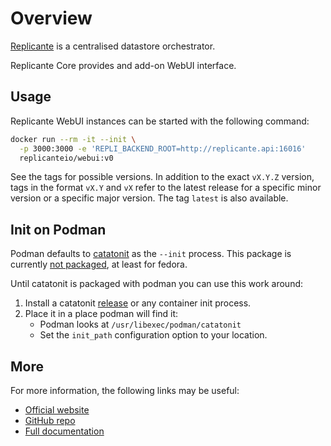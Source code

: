 # Overview
[Replicante](https://www.replicante.io/) is a centralised datastore orchestrator.

Replicante Core provides and add-on WebUI interface.


## Usage
Replicante WebUI instances can be started with the following command:
```bash
docker run --rm -it --init \
  -p 3000:3000 -e 'REPLI_BACKEND_ROOT=http://replicante.api:16016'
  replicanteio/webui:v0
```

See the tags for possible versions.
In addition to the exact `vX.Y.Z` version, tags in the format `vX.Y` and `vX` refer to the
latest release for a specific minor version or a specific major version.
The tag `latest` is also available.


## Init on Podman
Podman defaults to [catatonit](https://github.com/openSUSE/catatonit) as the `--init` process.
This package is currently [not packaged](https://github.com/containers/libpod/issues/4159), at least for fedora.

Until catatonit is packaged with podman you can use this work around:

  1. Install a catatonit [release](https://github.com/openSUSE/catatonit/releases) or any container init process.
  2. Place it in a place podman will find it:
     * Podman looks at `/usr/libexec/podman/catatonit`
     * Set the `init_path` configuration option to your location.


## More
For more information, the following links may be useful:

  * [Official website](https://www.replicante.io/)
  * [GitHub repo](https://github.com/replicante-io/webui)
  * [Full documentation](https://www.replicante.io/docs/)
